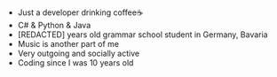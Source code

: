 - Just a developer drinking coffee☕
- C# & Python & Java
- [REDACTED] years old grammar school student in Germany, Bavaria
- Music is another part of me
- Very outgoing and socially active
- Coding since I was 10 years old
